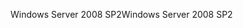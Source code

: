 <span data-ttu-id="533ed-101">Windows Server 2008 SP2</span><span class="sxs-lookup"><span data-stu-id="533ed-101">Windows Server 2008 SP2</span></span>